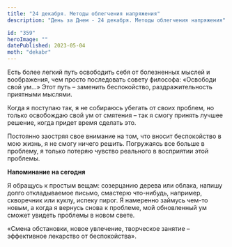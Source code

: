 ```yaml
---
title: "24 декабря. Методы облегчения напряжения"
description: "День за Днем - 24 декабря. Методы облегчения напряжения"

id: "359"
heroImage: ""
datePublished: 2023-05-04
moth: "dekabr"
---
```


Есть более легкий путь освободить себя от болезненных мыслей и воображения,
чем просто последовать совету философа: «Освободи свой ум…» Этот путь –
заменить беспокойство, раздражительность приятными мыслями.

Когда я поступаю так, я не собираюсь убегать от своих проблем, но только
освобождаю свой ум от смятения – так я смогу принять лучшее решение, когда
придет время сделать это.

Постоянно заостряя свое внимание на том, что вносит беспокойство в мою жизнь,
я не смогу ничего решить. Погружаясь все больше в проблему, я только потеряю
чувство реального в восприятии этой проблемы.

**Напоминание на сегодня**

Я обращусь к простым вещам: созерцанию дерева или облака, напишу долго
откладываемое письмо, смастерю что-нибудь, например, скворечник или куклу,
испеку пирог. Я намеренно займусь чем-то новым, а когда я вернусь снова к
проблеме, мой обновленный ум сможет увидеть проблемы в новом свете.

«Смена обстановки, новое увлечение, творческое занятие – эффективное лекарство
от беспокойства».
